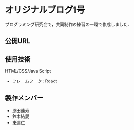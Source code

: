 # オリジナルブログ1号

プログラミング研究会で，共同制作の練習の一環で作成しました．

## 公開URL

<https>

## 使用技術

HTML/CSS/Java Script

- フレームワーク : React

## 製作メンバー

- 原田連寿
- 鈴木結愛
- 東達仁
